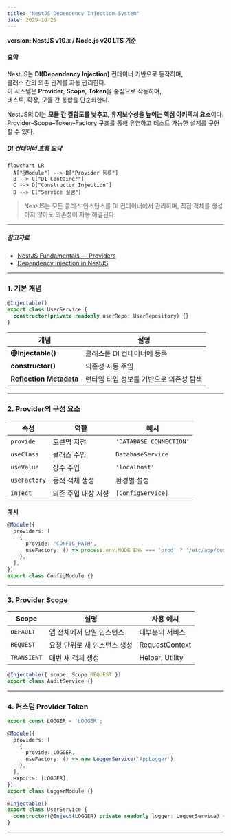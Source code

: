 ```yaml
---
title: "NestJS Dependency Injection System"
date: 2025-10-25
---
```


**version: NestJS v10.x / Node.js v20 LTS 기준**

#### 요약

NestJS는 **DI(Dependency Injection)** 컨테이너 기반으로 동작하며,  
클래스 간의 의존 관계를 자동 관리한다.  
이 시스템은 **Provider**, **Scope**, **Token**을 중심으로 작동하며,  
테스트, 확장, 모듈 간 통합을 단순화한다.

NestJS의 DI는 **모듈 간 결합도를 낮추고, 유지보수성을 높이는 핵심 아키텍처 요소**이다.
Provider–Scope–Token–Factory 구조를 통해 유연하고 테스트 가능한 설계를 구현할 수 있다.

##### DI 컨테이너 흐름 요약

```mermaid
flowchart LR
  A["@Module"] --> B["Provider 등록"]
  B --> C["DI Container"]
  C --> D["Constructor Injection"]
  D --> E["Service 실행"]
```

> NestJS는 모든 클래스 인스턴스를 DI 컨테이너에서 관리하며,
> 직접 객체를 생성하지 않아도 의존성이 자동 해결된다.

---

##### 참고자료
- [NestJS Fundamentals — Providers](https://docs.nestjs.com/fundamentals/custom-providers)
- [Dependency Injection in NestJS](https://docs.nestjs.com/fundamentals/dependency-injection)

---

### 1. 기본 개념

```typescript
@Injectable()
export class UserService {
  constructor(private readonly userRepo: UserRepository) {}
}
```

| 개념                      | 설명                     |
| ----------------------- | ---------------------- |
| **@Injectable()**       | 클래스를 DI 컨테이너에 등록       |
| **constructor()**       | 의존성 자동 주입              |
| **Reflection Metadata** | 런타임 타입 정보를 기반으로 의존성 탐색 |

---

### 2. Provider의 구성 요소

| 속성           | 역할          | 예시                      |
| ------------ | ----------- | ----------------------- |
| `provide`    | 토큰명 지정      | `'DATABASE_CONNECTION'` |
| `useClass`   | 클래스 주입      | `DatabaseService`       |
| `useValue`   | 상수 주입       | `'localhost'`           |
| `useFactory` | 동적 객체 생성    | 환경별 설정                  |
| `inject`     | 의존 주입 대상 지정 | `[ConfigService]`       |

**예시**

```typescript
@Module({
  providers: [
    {
      provide: 'CONFIG_PATH',
      useFactory: () => process.env.NODE_ENV === 'prod' ? '/etc/app/config' : './.env',
    },
  ],
})
export class ConfigModule {}
```

---

### 3. Provider Scope

| Scope       | 설명               | 사용 예시           |
| ----------- | ---------------- | --------------- |
| `DEFAULT`   | 앱 전체에서 단일 인스턴스   | 대부분의 서비스        |
| `REQUEST`   | 요청 단위로 새 인스턴스 생성 | RequestContext  |
| `TRANSIENT` | 매번 새 객체 생성       | Helper, Utility |

```typescript
@Injectable({ scope: Scope.REQUEST })
export class AuditService {}
```

---

### 4. 커스텀 Provider Token

```typescript
export const LOGGER = 'LOGGER';

@Module({
  providers: [
    {
      provide: LOGGER,
      useFactory: () => new LoggerService('AppLogger'),
    },
  ],
  exports: [LOGGER],
})
export class LoggerModule {}
```

```typescript
@Injectable()
export class UserService {
  constructor(@Inject(LOGGER) private readonly logger: LoggerService) {}
}
```

---
